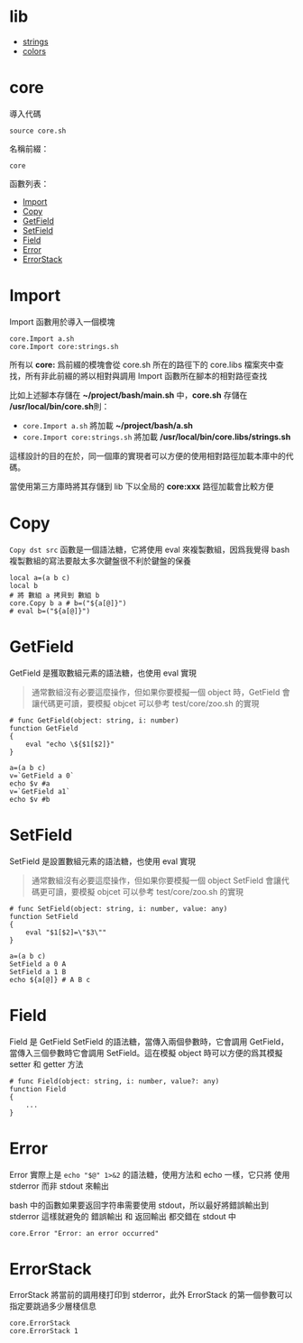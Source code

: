 # lib

* [strings](strings.md)
* [colors](colors.md)

# core

導入代碼
```
source core.sh
```

名稱前綴：
```
core
```

函數列表：
* [Import](#Import)
* [Copy](#Copy)
* [GetField](#GetField)
* [SetField](#SetField)
* [Field](#Field)
* [Error](#Error)
* [ErrorStack](#ErrorStack)

# Import

Import 函數用於導入一個模塊

```
core.Import a.sh
core.Import core:strings.sh
```

所有以 **core:** 爲前綴的模塊會從 core.sh 所在的路徑下的 core.libs 檔案夾中查找，所有非此前綴的將以相對與調用 Import 函數所在腳本的相對路徑查找

比如上述腳本存儲在 **~/project/bash/main.sh** 中，**core.sh** 存儲在 **/usr/local/bin/core.sh**則：
* `core.Import a.sh` 將加載 **~/project/bash/a.sh**
* `core.Import core:strings.sh` 將加載 **/usr/local/bin/core.libs/strings.sh**

這樣設計的目的在於，同一個庫的實現者可以方便的使用相對路徑加載本庫中的代碼。

當使用第三方庫時將其存儲到 lib 下以全局的 **core:xxx** 路徑加載會比較方便

# Copy

`Copy dst src` 函數是一個語法糖，它將使用 eval 來複製數組，因爲我覺得 bash 複製數組的寫法要敲太多次鍵盤很不利於鍵盤的保養

```
local a=(a b c)
local b
# 將 數組 a 拷貝到 數組 b
core.Copy b a # b=("${a[@]}")
# eval b=("${a[@]}")
```

# GetField

GetField 是獲取數組元素的語法糖，也使用 eval 實現

> 通常數組沒有必要這麼操作，但如果你要模擬一個 object 時，GetField 會讓代碼更可讀，要模擬 objcet 可以參考 test/core/zoo.sh 的實現

```
# func GetField(object: string, i: number)
function GetField
{
    eval "echo \${$1[$2]}"
}
```

```
a=(a b c)
v=`GetField a 0`
echo $v #a
v=`GetField a1`
echo $v #b
```

# SetField

SetField 是設置數組元素的語法糖，也使用 eval 實現

> 通常數組沒有必要這麼操作，但如果你要模擬一個 object SetField 會讓代碼更可讀，要模擬 objcet 可以參考 test/core/zoo.sh 的實現

```
# func SetField(object: string, i: number, value: any)
function SetField
{
    eval "$1[$2]=\"$3\""
}
```

```
a=(a b c)
SetField a 0 A
SetField a 1 B
echo ${a[@]} # A B c
```

# Field

Field 是 GetField SetField 的語法糖，當傳入兩個參數時，它會調用 GetField，當傳入三個參數時它會調用 SetField。這在模擬 object 時可以方便的爲其模擬 setter 和 getter 方法

```
# func Field(object: string, i: number, value?: any)
function Field
{
    ...
}
```

# Error

Error 實際上是 `echo "$@" 1>&2` 的語法糖，使用方法和 echo 一樣，它只將 使用 stderror 而非 stdout 來輸出

bash 中的函數如果要返回字符串需要使用 stdout，所以最好將錯誤輸出到 stderror 這樣就避免的 錯誤輸出 和 返回輸出 都交錯在 stdout 中

```
core.Error "Error: an error occurred"
```
# ErrorStack

ErrorStack 將當前的調用棧打印到 stderror，此外 ErrorStack 的第一個參數可以指定要跳過多少層棧信息 

```
core.ErrorStack
core.ErrorStack 1
```